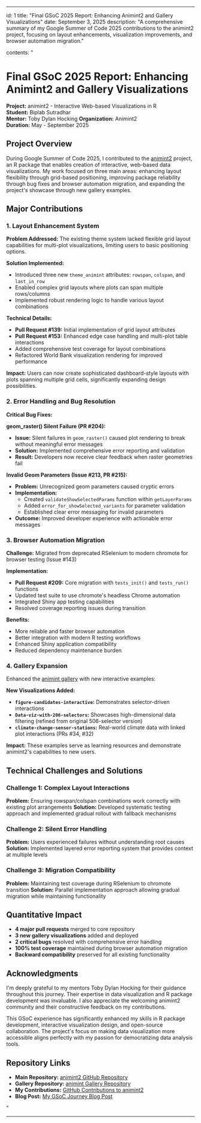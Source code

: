 
---

id: 1
title: "Final GSoC 2025 Report: Enhancing Animint2 and Gallery Visualizations"
date: September 3, 2025
description: "A comprehensive summary of my Google Summer of Code 2025 contributions to the animint2 project, focusing on layout enhancements, visualization improvements, and browser automation migration."

contents: "

# Final GSoC 2025 Report: Enhancing Animint2 and Gallery Visualizations

**Project:** animint2 - Interactive Web-based Visualizations in R  
**Student:** Biplab Sutradhar  
**Mentor:** Toby Dylan Hocking
**Organization:** Animint2  
**Duration:** May - September 2025

## Project Overview

During Google Summer of Code 2025, I contributed to the [animint2](https://github.com/animint/animint2) project, an R package that enables creation of interactive, web-based data visualizations. My work focused on three main areas: enhancing layout flexibility through grid-based positioning, improving package reliability through bug fixes and browser automation migration, and expanding the project's showcase through new gallery examples.

## Major Contributions

### 1. Layout Enhancement System

**Problem Addressed:** The existing theme system lacked flexible grid layout capabilities for multi-plot visualizations, limiting users to basic positioning options.

**Solution Implemented:**
- Introduced three new `theme_animint` attributes: `rowspan`, `colspan`, and `last_in_row`
- Enabled complex grid layouts where plots can span multiple rows/columns
- Implemented robust rendering logic to handle various layout combinations

**Technical Details:**
- **Pull Request #139:** Initial implementation of grid layout attributes
- **Pull Request #153:** Enhanced edge case handling and multi-plot table interactions
- Added comprehensive test coverage for layout combinations
- Refactored World Bank visualization rendering for improved performance

**Impact:** Users can now create sophisticated dashboard-style layouts with plots spanning multiple grid cells, significantly expanding design possibilities.

### 2. Error Handling and Bug Resolution

**Critical Bug Fixes:**

**geom_raster() Silent Failure (PR #204):**
- **Issue:** Silent failures in `geom_raster()` caused plot rendering to break without meaningful error messages
- **Solution:** Implemented comprehensive error reporting and validation
- **Result:** Developers now receive clear feedback when raster geometries fail

**Invalid Geom Parameters (Issue #213, PR #215):**
- **Problem:** Unrecognized geom parameters caused cryptic errors
- **Implementation:** 
  - Created `validateShowSelectedParams` function within `getLayerParams`
  - Added `error_for_showSelected_variants` for parameter validation
  - Established clear error messaging for invalid parameters
- **Outcome:** Improved developer experience with actionable error messages

### 3. Browser Automation Migration

**Challenge:** Migrated from deprecated RSelenium to modern chromote for browser testing (Issue #143)

**Implementation:**
- **Pull Request #209:** Core migration with `tests_init()` and `tests_run()` functions
- Updated test suite to use chromote's headless Chrome automation
- Integrated Shiny app testing capabilities
- Resolved coverage reporting issues during transition

**Benefits:**
- More reliable and faster browser automation
- Better integration with modern R testing workflows
- Enhanced Shiny application compatibility
- Reduced dependency maintenance burden

### 4. Gallery Expansion

Enhanced the [animint gallery](https://github.com/animint/gallery) with new interactive examples:

**New Visualizations Added:**
- **`figure-candidates-interactive`:** Demonstrates selector-driven interactions
- **`Data-viz-with-206-selectors`:** Showcases high-dimensional data filtering (refined from original 506-selector version)
- **`climate-change-sensor-stations`:** Real-world climate data with linked plot interactions (PRs #34, #32)

**Impact:** These examples serve as learning resources and demonstrate animint2's capabilities to new users.

## Technical Challenges and Solutions

### Challenge 1: Complex Layout Interactions

**Problem:** Ensuring rowspan/colspan combinations work correctly with existing plot arrangements
**Solution:** Developed systematic testing approach and implemented gradual rollout with fallback mechanisms

### Challenge 2: Silent Error Handling

**Problem:** Users experienced failures without understanding root causes
**Solution:** Implemented layered error reporting system that provides context at multiple levels

### Challenge 3: Migration Compatibility

**Problem:** Maintaining test coverage during RSelenium to chromote transition
**Solution:** Parallel implementation approach allowing gradual migration while maintaining functionality

## Quantitative Impact

- **4 major pull requests** merged to core repository
- **3 new gallery visualizations** added and deployed  
- **2 critical bugs** resolved with comprehensive error handling
- **100% test coverage** maintained during browser automation migration
- **Backward compatibility** preserved for all existing functionality

## Acknowledgments

I'm deeply grateful to my mentors Toby Dylan Hocking for their guidance throughout this journey. Their expertise in data visualization and R package development was invaluable. I also appreciate the welcoming animint2 community and their constructive feedback on my contributions.

This GSoC experience has significantly enhanced my skills in R package development, interactive visualization design, and open-source collaboration. The project's focus on making data visualization more accessible aligns perfectly with my passion for democratizing data analysis tools.

## Repository Links

- **Main Repository:** [animint2 GitHub Repository](https://github.com/animint/animint2)
- **Gallery Repository:** [animint Gallery Repository](https://github.com/animint/gallery)
- **My Contributions:** [GitHub Contributions to animint2](https://github.com/your-username?tab=overview&from=2025-01-01&to=2025-09-03) <!-- Replace with actual link -->
- **Blog Post:** [My GSoC Journey Blog Post](https://biplab-sutradhar.github.io/gsoc_journey/blog.html?data=blogs/blog.md&type=blog-collection&post=2)



"

---